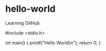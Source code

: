 # hello-world
Learning GitHub

#include <stdio.h>

int main() {
  printf("Hello World\n");
  return 0;
}
